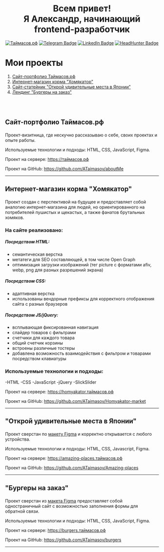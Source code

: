  <h1 align="center">Всем привет! <br>
    Я Александр, начинающий frontend-разработчик
  </h2>
   <div align="center">
    <a href="https://xn--80aag0apnud.xn--p1ai/"><img src="https://img.shields.io/badge/%D1%82%D0%B0%D0%B9%D0%BC%D0%B0%D1%81%D0%BE%D0%B2.%D1%80%D1%84-gray?style=for-the-badge" alt="Таймасов.рф"/></a>
    <a href="https://t.me/ATaimasov"><img src="https://img.shields.io/badge/Telegram-%23229ED9?style=for-the-badge&logo=telegram&logoColor=white" alt="Telegram Badge"/></a>
    <a href="#!"><img src="https://img.shields.io/badge/LinkedIn-%230a66c2?style=for-the-badge&logo=linkedin&logoColor=white" alt="LinkedIn Badge"/></a>
     <a href="https://orel.hh.ru/resume/2a4951a9ff0cdf7df50039ed1f74747767527a" class="budget-link"><img src="https://img.shields.io/badge/HeadHunter-%23e1011c?style=for-the-badge" alt="HeadHunter Badge" class="img-budget-link"/></a>
     
  </div>

#  <a name="projects">Мои проекты</a>
<ol>
 <li> <a href='#taimasov'>Сайт-портфолио Таймасов.рф </a></li>
 <li><a href='#homyakator'>Интернет-магазин корма "Хомякатор"</a></li>
 <li><a href='#amazing-places'> Сайт-статейник "Открой удивительные места в Японии"</a></li>
 <li><a href='#burgers'> Лендинг "Бургеры на заказ"</a></li>
</ol>

<br><br>

## <p id="taimasov">Сайт-портфолио Таймасов.рф</p>
Проект-визитница, где нескучно рассказываю о себе, своих проектах и опыте работы.

Используемые технологии и подходы: HTML, CSS, JavaScript, Figma.

Проект на сервере: https://таймасов.рф

Проект на GitHub: https://github.com/ATaimasov/aboutMe

---

## <p id="homyakator">Интернет-магазин корма "Хомякатор"</p>
Проект создан с перспективой на будущее и предоставляет собой аналогию интернет-магазина для людей, но ориентированного на потребителей пушистых и щекастых, а также фанатов брутальных хомяков.

### На сайте реализовано: 

##### Посредством HTML:
- семантическая верстка
- метатеги для SEO составляющей, в том числе Open Graph
- оптимизация загрузки изображений (тег picture с форматами afiv, webp, png для разных разрешений экрана)

##### Посредством CSS:
- адаптивная верстка
- использованы вендорные префиксы для корректного отображения сайта с разных браузеров

##### Посредством JS/jQuery:
- всплывающая фиксированная навигация
- слайдер товаров с фильтрами
- счетчики для каждого товара 
- общий счетчик корзины 
- встроены различные тостеры 
- добавлена возможность взаимодействия с фильтром и товарами посредством клавиатуры

### Используемые технологии и подходы: 
-HTML
-CSS
-JavaScript
-jQuery
-SlickSlider

Проект на сервере: https://homyakator.таймасов.рф

Проект на GitHub: https://github.com/ATaimasov/Homyakator-market

---

## <p id="amazing-places">"Открой удивительные места в Японии"</p>

Проект сверстан по <a href="https://www.figma.com/design/OmOvlQ6tioaV8XtoDP5tbl/travel-landing-page-jacobvoyles-(Copy)?node-id=0-1&t=g5g6Sx36lF1adm7M-1">макету Figma</a> и корректно открывается с любого устройства.

Используемые технологии и подходы: HTML, CSS, Javascript, Figma.

Проект на сервере: https://amazing-places.таймасов.рф

Проект на GitHub: https://github.com/ATaimasov/Amazing-places

---

## <p id="burgers">"Бургеры на заказ"</p>
Проект сверстан из <a href="https://www.figma.com/design/MKz55ReNMlbTq1ZK67YkzU/landing?node-id=0-1&t=mqgUoK2dwt4YgzkA-1">макета Figma</a>  предоставляет собой одностраничный сайт с возможностью заполнения формы для обратной связи.

Используемые технологии и подходы: HTML, CSS, JavaScript, Figma.

Проект на сервере: https://burgers.таймасов.рф

Проект на GitHub: https://github.com/ATaimasov/burgers

---
